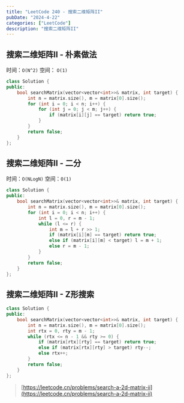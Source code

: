 ```yaml
---
title: "LeetCode 240 - 搜索二维矩阵II"
pubDate: "2024-4-22"
categories: ["LeetCode"]
description: "搜索二维矩阵II"
---
```


## 搜索二维矩阵II - 朴素做法

时间：`O(N^2)` 空间： `O(1)`

```c++
class Solution {
public:
    bool searchMatrix(vector<vector<int>>& matrix, int target) {
        int n = matrix.size(), m = matrix[0].size();
        for (int i = 0; i < n; i++) {
            for (int j = 0; j < m; j++) {
                if (matrix[i][j] == target) return true;
            }
        }
        return false;
    }
};
```

## 搜索二维矩阵II - 二分

时间：`O(NLogN)` 空间：`O(1)`

```c++
class Solution {
public:
    bool searchMatrix(vector<vector<int>>& matrix, int target) {
        int n = matrix.size(), m = matrix[0].size();
        for (int i = 0; i < n; i++) {
            int l = 0, r = m - 1;
            while (l <= r) {
                int m = l + r >> 1;
                if (matrix[i][m] == target) return true;
                else if (matrix[i][m] < target) l = m + 1;
                else r = m - 1;
            }
        }
        return false;
    }
};
```

## 搜索二维矩阵II - Z形搜索

```c++
class Solution {
public:
    bool searchMatrix(vector<vector<int>>& matrix, int target) {
        int n = matrix.size(), m = matrix[0].size();
        int rtx = 0, rty = m - 1;
        while (rtx <= n - 1 && rty >= 0) {
            if (matrix[rtx][rty] == target) return true;
            else if (matrix[rtx][rty] > target) rty--;
            else rtx++;
        }
        return false;
    }
};
```

> [https://leetcode.cn/problems/search-a-2d-matrix-ii](https://leetcode.cn/problems/search-a-2d-matrix-ii)
